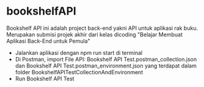 # bookshelfAPI
Bookshelf API ini adalah project back-end yakni API untuk aplikasi rak buku. Merupakan submisi projek akhir dari kelas dicoding "Belajar Membuat Aplikasi Back-End untuk Pemula"

- Jalankan aplikasi dengan npm run start di terminal
- Di Postman, import File API: Bookshelf API Test.postman_collection.json dan Bookshelf API Test.postman_environment.json yang terdapat dalam folder BookshelfAPITestCollectionAndEnvironment
- Run Bookshelf API Test
